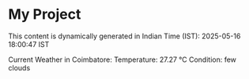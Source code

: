 # My Project

This content is dynamically generated in Indian Time (IST): 2025-05-16 18:00:47 IST


Current Weather in Coimbatore:
Temperature: 27.27 °C
Condition: few clouds
